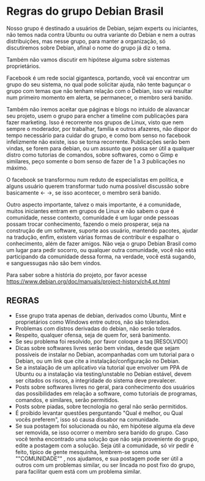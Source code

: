 # Regras do grupo Debian Brasil

Nosso grupo é destinado a usuários de Debian, sejam experts ou iniciantes, não temos nada contra Ubuntu ou outra variante do Debian e nem a outras distribuições, mas nesse grupo, para manter a organização, só discutiremos sobre Debian, afinal o nome do grupo já diz o tema.

Também não vamos discutir em hipótese alguma sobre sistemas proprietários.

Facebook é um rede social gigantesca, portando, você vai encontrar um grupo do seu sistema, no qual pode solicitar ajuda, não tente bagunçar o grupo com temas que não tenham relação com o Debian, isso vai resultar num primeiro momento em alerta, se permanecer, o membro será banido. 

Também não iremos aceitar que páginas e blogs no intuído de alavancar seu projeto, usem o grupo para encher a timeline com publicações para fazer marketing. 
Isso é recorrente nos grupos de Linux, visto que nem sempre o moderador, por trabalhar, família e outros afazeres, não dispor do tempo necessário para cuidar do grupo, e como bom senso no facebook infelizmente não existe, isso se torna recorrente. Publicações serão bem vindas, se forem para debian, ou um assunto que possa ser útil a qualquer distro como tutorias de comandos, sobre softwares, como o Gimp e similares, peço somente o bom senso de fazer de 1 a 3 publicações no máximo.

O facebook se transformou num reduto de especialistas em política, e alguns usuário querem transformar tudo numa possível discussão sobre basicamente <- ->, se isso acontecer, o membro será banido.

Outro aspecto importante, talvez o mais importante, é a comunidade, muitos iniciantes entram em grupos de Linux e não sabem o que é comunidade, nesse contexto, comunidade é um lugar onde pessoas possam trocar conhecimento, fazendo o meio prosperar, seja na construção de um software, suporte aos usuário, mantendo pacotes, ajudar na tradução, enfim, existem várias formas de contribuir e espalhar o conhecimento, além de fazer amigos. Não veja o grupo Debian Brasil como um lugar para pedir socorro, ou qualquer outra comunidade, você não está participando da comunidade dessa forma, na verdade, você está sugando, e sanguessugas não são bem vindos. 

Para saber sobre a história do projeto, por favor acesse
https://www.debian.org/doc/manuals/project-history/ch4.pt.html


## REGRAS 

* Esse grupo trata apenas de debian, derivados como Ubuntu, Mint e proprietários como Windows entre outros, não são tolerados.
* Problemas com distros derivadas do debian, não serão tolerados.
* Respeito, qualquer ofensa, seja de quem for, será banimento.
* Se seu problema foi resolvido, por favor coloque a taq [RESOLVIDO]
* Dicas sobre softwares livres serão bem vindas, desde que sejam possíveis de instalar no Debian, acompanhadas com um tutorial para o Debian, ou um link que cite a instalação/configuração no Debian.
* Se a instalação de um aplicativo via tutorial que envolver um PPA de Ubuntu ou a instalação via testing/unstable no Debian estável, devem ser citados os riscos, a integridade do sistema deve prevalecer.
* Posts sobre softwares livres no geral, para conhecimento dos usuários das possibilidades em relação a software, como tutoriais de programas, comandos, e similares, serão permitidos. 
* Posts sobre piadas, sobre tecnologia no geral não serão permitidos.
* É proibido levantar questões perguntando "Qual é melhor, ou Qual vocês preferem", isso só causa dissabor na comunidade.
* Se sua postagem foi solucionada ou não, em hipótese alguma ela deve ser removida, se isso ocorrer o membro sera banido do grupo. Caso você tenha encontrado uma solução que não seja proveniente do grupo, edite a postagem com a solução. Seja útil a comunidade, só vir pedir é feito, típico de gente mesquinha, lembrem-se somos uma ""COMUNIDADE"" , nos ajudamos, e sua postagem pode ser útil a outros com um problemas similar, ou ser lincada no post fixo do grupo, para facilitar quem está com um problema similar.
